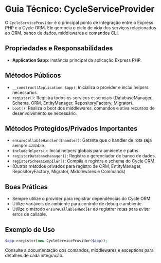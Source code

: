# Guia Técnico: CycleServiceProvider

O `CycleServiceProvider` é o principal ponto de integração entre o Express PHP e o Cycle ORM. Ele gerencia o ciclo de vida dos serviços relacionados ao ORM, banco de dados, middlewares e comandos CLI.

## Propriedades e Responsabilidades
- **Application $app**: Instância principal da aplicação Express PHP.

## Métodos Públicos
- `__construct(Application $app)`: Inicializa o provider e inclui helpers necessários.
- `register()`: Registra todos os serviços essenciais (DatabaseManager, Schema, ORM, EntityManager, RepositoryFactory, Migrator).
- `boot()`: Realiza o boot dos middlewares, comandos e ativa recursos de desenvolvimento se necessário.

## Métodos Protegidos/Privados Importantes
- `ensureCallableHandler($handler)`: Garante que o handler de rota seja sempre callable.
- `includeHelpers()`: Inclui helpers globais para ambiente e paths.
- `registerDatabaseManager()`: Registra o gerenciador de banco de dados.
- `registerSchemaCompiler()`: Compila e registra o schema do Cycle ORM.
- (Outros métodos privados para registro de ORM, EntityManager, RepositoryFactory, Migrator, Middlewares e Commands)

## Boas Práticas
- Sempre utilize o provider para registrar dependências do Cycle ORM.
- Utilize variáveis de ambiente para controle de debug e ambiente.
- Utilize o método `ensureCallableHandler` ao registrar rotas para evitar erros de callable.

## Exemplo de Uso
```php
$app->register(new CycleServiceProvider($app));
```

Consulte a documentação dos comandos, middlewares e exceptions para detalhes de cada integração.
